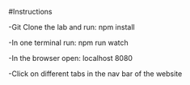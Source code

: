 #Instructions  

-Git Clone the lab and run: npm install  

-In one terminal run: npm run watch  

-In the browser open: localhost 8080

-Click on different tabs in the nav bar of the website
